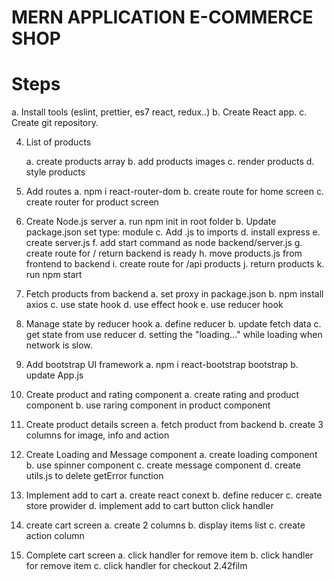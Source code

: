 # MERN APPLICATION E-COMMERCE SHOP

# Steps

a. Install tools (eslint, prettier, es7 react, redux..)
b. Create React app.
c. Create git repository.

4. List of products

   a. create products array
   b. add products images
   c. render products
   d. style products

5. Add routes
   a. npm i react-router-dom
   b. create route for home screen
   c. create router for product screen

6. Create Node.js server
   a. run npm init in root folder
   b. Update package.json set type: module
   c. Add .js to imports
   d. install express
   e. create server.js
   f. add start command as node backend/server.js
   g. create route for / return backend is ready
   h. move products.js from frontend to backend
   i. create route for /api products
   j. return products
   k. run npm start

7. Fetch products from backend
   a. set proxy in package.json
   b. npm install axios
   c. use state hook
   d. use effect hook
   e. use reducer hook

8. Manage state by reducer hook
   a. define reducer
   b. update fetch data
   c. get state from use reducer
   d. setting the "loading..." while loading when network is slow.

9. Add bootstrap UI framework
   a. npm i react-bootstrap bootstrap
   b. update App.js

10. Create product and rating component
    a. create rating and product component
    b. use raring component in product component

11. Create product details screen
    a. fetch product from backend
    b. create 3 columns for image, info and action

12. Create Loading and Message component
    a. create loading component
    b. use spinner component
    c. create message component
    d. create utils.js to delete getError function

13. Implement add to cart
    a. create react conext
    b. define reducer
    c. create store prowider
    d. implement add to cart button click handler

14. create cart screen
    a. create 2 columns
    b. display items list
    c. create action column

15. Complete cart screen
    a. click handler for remove item
    b. click handler for remove item
    c. click handler for checkout 2.42film
